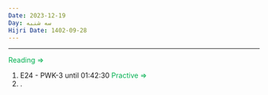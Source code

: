 ```yaml
---
Date: 2023-12-19
Day: سه شنبه
Hijri Date: 1402-09-28
---
```

----
<font color="#00b050">Reading =></font>
1. E24 - PWK-3 until 01:42:30
<font color="#00b050">Practive =></font>
1. .